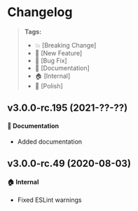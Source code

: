 Changelog
=========

> **Tags:**
> - :boom:       [Breaking Change]
> - :rocket:     [New Feature]
> - :bug:        [Bug Fix]
> - :memo:       [Documentation]
> - :house:      [Internal]
> - :nail_care:  [Polish]

## v3.0.0-rc.195 (2021-??-??)

#### :memo: Documentation

* Added documentation

## v3.0.0-rc.49 (2020-08-03)

#### :house: Internal

* Fixed ESLint warnings
